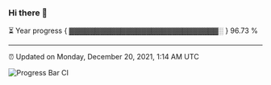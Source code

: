 ### Hi there 👋

⏳ Year progress { ▓▓▓▓▓▓▓▓▓▓▓▓▓▓▓▓▓▓▓▓▓▓▓▓▓▓▓▓▓░ } 96.73 %

---

⏰ Updated on Monday, December 20, 2021, 1:14 AM UTC

![Progress Bar CI](https://github.com/arthurbuhl/arthurbuhl/workflows/Progress%20Bar%20CI/badge.svg)
